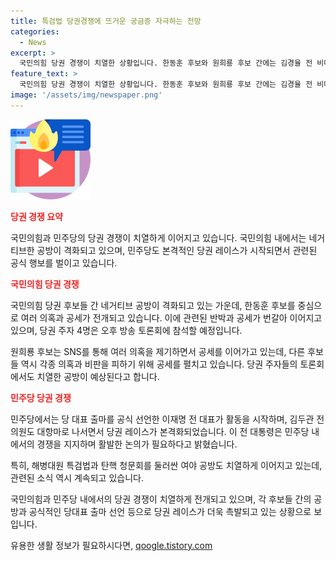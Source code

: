 ```yaml
---
title: 특검법 당권경쟁에 뜨거운 궁금증 자극하는 전망
categories:
  - News
excerpt: >
  국민의힘 당권 경쟁이 치열한 상황입니다. 한동훈 후보와 원희룡 후보 간에는 김경율 전 비대위원을 금감원장으로 추천 의혹과 여론조성팀 운영 의혹이 공방의 대상이 되고 있습니다. 이에 대해 원후보는 SNS를 통해 공세를 이어가며, 한 후보는 반박하고 나경원 후보는 비판했습니다. 국민의힘 당권 주자들은 오늘 토론회에 참석할 예정이며, 민주당 당권 레이스도 본격화되고 있습니다. 해병대원 특검법과 탄핵 청문회를 둘러싼 공방도 치열하게 이어지고 있습니다. (150자)
feature_text: >
  국민의힘 당권 경쟁이 치열한 상황입니다. 한동훈 후보와 원희룡 후보 간에는 김경율 전 비대위원을 금감원장으로 추천 의혹과 여론조성팀 운영 의혹이 공방의 대상이 되고 있습니다. 이에 대해 원후보는 SNS를 통해 공세를 이어가며, 한 후보는 반박하고 나경원 후보는 비판했습니다. 국민의힘 당권 주자들은 오늘 토론회에 참석할 예정이며, 민주당 당권 레이스도 본격화되고 있습니다. 해병대원 특검법과 탄핵 청문회를 둘러싼 공방도 치열하게 이어지고 있습니다. (150자)
image: '/assets/img/newspaper.png'
---
```


<p><img src="/assets/img/news.png" alt="rentncar 속보" /></p>

<p><b><span style="color: #ee2323;">당권 경쟁 요약</span></b></p>

<p>국민의힘과 민주당의 당권 경쟁이 치열하게 이어지고 있습니다. 국민의힘 내에서는 네거티브한 공방이 격화되고 있으며, 민주당도 본격적인 당권 레이스가 시작되면서 관련된 공식 행보를 벌이고 있습니다.</p>

<p data-ke-size="size16"></p>

<p><b><span style="color: #ee2323;">국민의힘 당권 경쟁</span></b></p>

<p>국민의힘 당권 후보들 간 네거티브 공방이 격화되고 있는 가운데, 한동훈 후보를 중심으로 여러 의혹과 공세가 전개되고 있습니다. 이에 관련된 반박과 공세가 번갈아 이어지고 있으며, 당권 주자 4명은 오후 방송 토론회에 참석할 예정입니다.</p>

<p>원희룡 후보는 SNS를 통해 여러 의혹을 제기하면서 공세를 이어가고 있는데, 다른 후보들 역시 각종 의혹과 비판을 피하기 위해 공세를 펼치고 있습니다. 당권 주자들의 토론회에서도 치열한 공방이 예상된다고 합니다.</p>

<p data-ke-size="size16"></p>

<p><b><span style="color: #ee2323;">민주당 당권 경쟁</span></b></p>

<p>민주당에서는 당 대표 출마를 공식 선언한 이재명 전 대표가 활동을 시작하며, 김두관 전 의원도 대항마로 나서면서 당권 레이스가 본격화되었습니다. 이 전 대통령은 민주당 내에서의 경쟁을 지지하며 활발한 논의가 필요하다고 밝혔습니다.</p>

<p>특히, 해병대원 특검법과 탄핵 청문회를 둘러싼 여야 공방도 치열하게 이어지고 있는데, 관련된 소식 역시 계속되고 있습니다.</p>

<p data-ke-size="size16"></p>

<p>국민의힘과 민주당 내에서의 당권 경쟁이 치열하게 전개되고 있으며, 각 후보들 간의 공방과 공식적인 당대표 출마 선언 등으로 당권 레이스가 더욱 촉발되고 있는 상황으로 보입니다.</p>
유용한 생활 정보가 필요하시다면, <a href="https://qoogle.tistory.com" rel="dofollow">qoogle.tistory.com</a>


